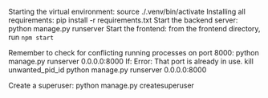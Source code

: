 Starting the virtual environment:  source ./.venv/bin/activate
Installing all requirements: pip install -r requirements.txt
Start the backend server: python manage.py runserver
Start the frontend: from the frontend directory, run `npm start`



Remember to check for conflicting running processes on port 8000:
python manage.py runserver 0.0.0.0:8000
If: Error: That port is already in use.
kill unwanted_pid_id
python manage.py runserver 0.0.0.0:8000


Create a superuser: python manage.py createsuperuser
